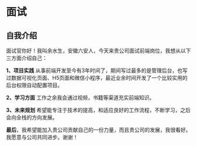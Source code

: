# 面试

## 自我介绍

面试官你好！我叫余水生，安徽六安人，今天来贵公司面试前端岗位，我想从以下三方面介绍自己：

**1、项目实践**
从事前端开发至今有3年时间了，期间写过最多的是管理后台，也写过数据可视化页面、H5页面和微信小程序，最近业余时间开发了一个比较实用的后台权限自动配置项目。

**2、学习方面**
工作之余我会通过视频，书籍等渠道充实前端知识。

**3、未来规划**
希望能专注于技术的提高，和适应良好的工作流程，不断学习，之后会向全栈的方向发展。

**最后**，我希望能加入贵公司贡献自己的一份力量，而且贵公司的发展，我很看好。我愿意与公司共同进步。谢谢！







